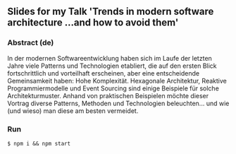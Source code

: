 ## Slides for my Talk 'Trends in modern software architecture ...and how to avoid them'

### Abstract (de)

In der modernen Softwareentwicklung haben sich im Laufe der letzten Jahre viele Patterns und Technologien etabliert, die auf den ersten Blick fortschrittlich und vorteilhaft erscheinen, aber eine entscheidende Gemeinsamkeit haben: Hohe Komplexität. Hexagonale Architektur, Reaktive Programmiermodelle und Event Sourcing sind einige Beispiele für solche Architekturmuster. Anhand von praktischen Beispielen möchte dieser Vortrag diverse Patterns, Methoden und Technologien beleuchten... und wie (und wieso) man diese am besten vermeidet.

### Run

``` $ npm i && npm start ```
